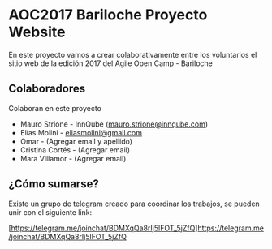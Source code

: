 # AOC2017 Bariloche Proyecto Website

En este proyecto vamos a crear colaborativamente entre los voluntarios el sitio web de la edición 2017 del Agile Open Camp - Bariloche

## Colaboradores

Colaboran en este proyecto

* Mauro Strione - InnQube ([mauro.strione@innqube.com](mauro.strione@innqube.com))
* Elías Molini - [eliasmolini@gmail.com](eliasmolini@gmail.com)
* Omar - (Agregar email y apellido)
* Cristina Cortés - (Agregar email)
* Mara Villamor - (Agregar email)

## ¿Cómo sumarse?

Existe un grupo de telegram creado para coordinar los trabajos, se pueden unir con el siguiente link:

[https://telegram.me/joinchat/BDMXqQa8rIj5lFOT_5jZfQ]https://telegram.me/joinchat/BDMXqQa8rIj5lFOT_5jZfQ
